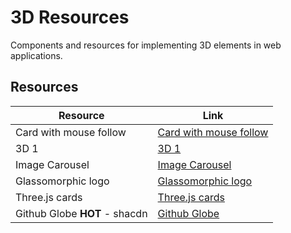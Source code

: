 # 3D Resources

Components and resources for implementing 3D elements in web applications.

## Resources

| Resource | Link |
|---|---|
| Card with mouse follow | [Card with mouse follow](https://codepen.io/lembitk/pen/EVmqmY) |
| 3D 1 | [3D 1](https://codepen.io/yotman/pen/VEzXJp) |
| Image Carousel | [Image Carousel](https://codepen.io/hoanghien0410/pen/MMPaqm) |
| Glassomorphic logo | [Glassomorphic logo](https://codepen.io/konstantindenerz/pen/VwoEJqP) |
| Three.js cards | [Three.js cards](https://codepen.io/smcnally000/pen/eYqXWyJ) |
| Github Globe **HOT** - shacdn | [Github Globe](https://ui.aceternity.com/components/github-globe) | 